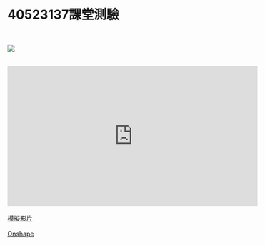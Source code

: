 # 40523137課堂測驗
</br>

![](../photos/40523137.gif)

</br>
<iframe width="560" height="315" src="https://www.youtube.com/watch?v=nxqSU_jvw_0&feature=youtu.be" frameborder="0" allow="autoplay; encrypted-media" allowfullscreen></iframe>
</br>
</br>
<a href="https://www.youtube.com/watch?v=nxqSU_jvw_0&feature=youtu.be">模擬影片</a>
</br>
</br>
<a href="https://cad.onshape.com/documents/a472fb4cb5603cf3f2f65d08/w/9f506090024475c21e4c3de1/e/c39d136b7fa811b962ea1ed3
">Onshape</a>
